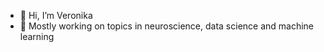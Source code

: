 - 👋 Hi, I’m Veronika
- 👀 Mostly working on topics in neuroscience, data science and machine learning
